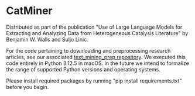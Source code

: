# CatMiner
Distributed as part of the publication "Use of Large Language Models for Extracting and Analyzing Data from Heterogeneous Catalysis Literature" by Benjamin W. Walls and Suljo Linic.

For the code pertaining to downloading and preprocessing research articles, see our associated [text_mining_prep repository](https://github.com/benjww/text_mining_prep/). We executed this code entirely in Python 3.12.5 in macOS. In the future we intend to formalize the range of supported Python versions and operating systems. 

Please install required packages by running "pip install requirements.txt" before you begin.
